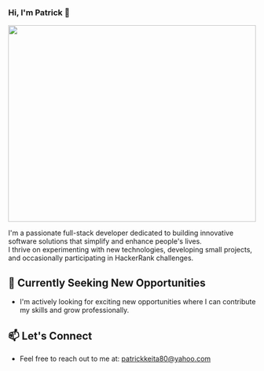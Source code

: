 ### Hi, I'm Patrick 👋
<img src = https://media4.giphy.com/media/v1.Y2lkPTc5MGI3NjExcDJhc2F5bGxseWJwcnVkMjN6YWthbHljaTZ0dTAyM2xyYmtua3lmMyZlcD12MV9pbnRlcm5hbF9naWZfYnlfaWQmY3Q9Zw/wLNuW1tCKRiPmDV5Y4/giphy.webp width="100%" height="400" />

<p>I'm a passionate full-stack developer dedicated to building innovative software solutions that simplify and enhance people's lives. <br> I thrive on experimenting with new technologies, developing small projects, and occasionally participating in HackerRank challenges.</p>  

## 🌱 Currently Seeking New Opportunities
- I'm actively looking for exciting new opportunities where I can contribute my skills and grow professionally.

## 📫 Let's Connect
- Feel free to reach out to me at: patrickkeita80@yahoo.com
